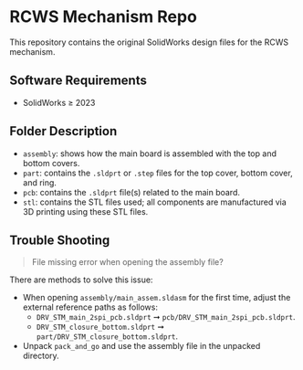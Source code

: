 # RCWS Mechanism Repo

This repository contains the original SolidWorks design files for the RCWS mechanism.

## Software Requirements

- SolidWorks ≥ 2023

## Folder Description

- `assembly`: shows how the main board is assembled with the top and bottom covers.
- `part`: contains the `.sldprt` or `.step` files for the top cover, bottom cover, and ring.
- `pcb`: contains the `.sldprt` file(s) related to the main board.
- `stl`: contains the STL files used; all components are manufactured via 3D printing using these STL files.

## Trouble Shooting

> File missing error when opening the assembly file?

There are methods to solve this issue:

- When opening `assembly/main_assem.sldasm` for the first time, adjust the external reference paths as follows:
  - `DRV_STM_main_2spi_pcb.sldprt` ➞ `pcb/DRV_STM_main_2spi_pcb.sldprt`.
  - `DRV_STM_closure_bottom.sldprt` ➞ `part/DRV_STM_closure_bottom.sldprt`.
- Unpack `pack_and_go` and use the assembly file in the unpacked directory.
